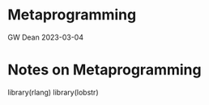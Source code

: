 Metaprogramming
================
GW Dean
2023-03-04

# Notes on Metaprogramming

library(rlang) library(lobstr)
